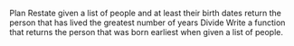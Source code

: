 Plan
    Restate
        given a list of people and at least their birth dates return the person that has lived the greatest number of years 
    Divide
        Write a function that returns the person that was born earliest when given a list of people. 